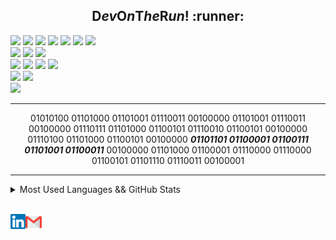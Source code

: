 <h2 align="center"><b>D</b><i>ev</i><b>O</b><i>n</i>T<i>he</i><b>R</b><i>un</i>! :runner:</h2>

![](https://img.shields.io/badge/Cloud-AWS-informational?style=flat-square&logo=amazon-aws&color=FF9900&logoColor=FF9900)
![](https://img.shields.io/badge/Code-PHP-informational?style=flat-square&logo=php&color=777bb4&logoColor=8892BF)
![](https://img.shields.io/badge/Code-Laravel-informational?style=flat-square&logo=laravel&color=FF2D20)
![](https://img.shields.io/badge/Code-Lumen-informational?style=flat-square&logo=lumen&color=F4645F)
![](https://img.shields.io/badge/Code-JavaScript-informational?style=flat-square&logo=javascript&color=F7DF1E)
![](https://img.shields.io/badge/Code-NodeJS-informational?style=flat-square&logo=javascript&color=339933&logoColor=339933)
![](https://img.shields.io/badge/Code-Go-informational?style=flat-square&logo=go&color=00ADD8)
<br>
![](https://img.shields.io/badge/DB-MySQL-informational?style=flat-square&logo=mysql&color=4479A1&logoColor=2496ED)
![](https://img.shields.io/badge/DB-SQLServer-informational?style=flat-square&logo=microsoft-sql-server&color=CC2927&logoColor=CC2927)
![](https://img.shields.io/badge/DB-MongoDB-informational?style=flat-square&logo=mongodb&color=47A248&logoColor=47A248)
<br>
![](https://img.shields.io/badge/Tools-Docker-informational?style=flat-square&logo=docker&color=2496ED)
![](https://img.shields.io/badge/Tools-Git-black?style=flat-square&logo=git)
![](https://img.shields.io/badge/Tools-JIRA-0052CC?style=flat-square&logo=jira)
![](https://img.shields.io/badge/Tools-VSCode-007ACC?style=flat-square&logo=visual-studio-code&logoColor=white)
<br>
![](https://img.shields.io/badge/OS-Linux-informational?style=flat-square&logo=linux&color=FCC624)
![](https://img.shields.io/badge/OS-WSL2-ormational?style=flat-square&logo=linux&color=0872CA)
<br>
![](https://komarev.com/ghpvc/?username=filipe1309)

<hr>

<p align="center">
01010100 01101000 01101001 01110011 00100000 01101001 01110011 00100000 01110111 01101000 01100101 01110010 01100101 00100000 01110100 01101000 01100101 00100000 <b><i>01101101 01100001 01100111 01101001 01100011</i></b> 00100000 01101000 01100001 01110000 01110000 01100101 01101110 01110011 00100001
</p>

<hr>

<details>
  <summary>Most Used Languages && GitHub Stats</summary>
  <div>
    <div align="left">
      <img src="https://github-readme-stats.vercel.app/api/top-langs/?username=filipe1309&langs_count=20&layout=compact&theme=dark">
      <img src="https://github-readme-stats.vercel.app/api?username=filipe1309&show_icons=true&theme=highcontrast">
    </div>
</details>

<br>

<p>
    <a href="https://www.linkedin.com/in/filipe1309/" target="_blank">
      <img align="left" alt="Linkedin" width="24px" src="assets/Linkedin.svg" />
    </a>
    <a href="mailto:filipe1309@gmail.com" target="_blank">
      <img align="left" alt="Gmail" width="26px" src="assets/Gmail.svg" />
    </a>
</p>
